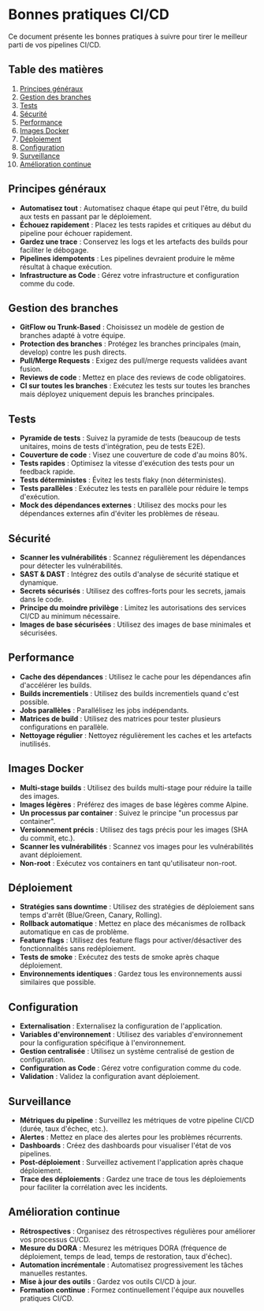 # Bonnes pratiques CI/CD

Ce document présente les bonnes pratiques à suivre pour tirer le meilleur parti de vos pipelines CI/CD.

## Table des matières

1. [Principes généraux](#principes-généraux)
2. [Gestion des branches](#gestion-des-branches)
3. [Tests](#tests)
4. [Sécurité](#sécurité)
5. [Performance](#performance)
6. [Images Docker](#images-docker)
7. [Déploiement](#déploiement)
8. [Configuration](#configuration)
9. [Surveillance](#surveillance)
10. [Amélioration continue](#amélioration-continue)

## Principes généraux

- **Automatisez tout** : Automatisez chaque étape qui peut l'être, du build aux tests en passant par le déploiement.
- **Échouez rapidement** : Placez les tests rapides et critiques au début du pipeline pour échouer rapidement.
- **Gardez une trace** : Conservez les logs et les artefacts des builds pour faciliter le débogage.
- **Pipelines idempotents** : Les pipelines devraient produire le même résultat à chaque exécution.
- **Infrastructure as Code** : Gérez votre infrastructure et configuration comme du code.

## Gestion des branches

- **GitFlow ou Trunk-Based** : Choisissez un modèle de gestion de branches adapté à votre équipe.
- **Protection des branches** : Protégez les branches principales (main, develop) contre les push directs.
- **Pull/Merge Requests** : Exigez des pull/merge requests validées avant fusion.
- **Reviews de code** : Mettez en place des reviews de code obligatoires.
- **CI sur toutes les branches** : Exécutez les tests sur toutes les branches mais déployez uniquement depuis les branches principales.

## Tests

- **Pyramide de tests** : Suivez la pyramide de tests (beaucoup de tests unitaires, moins de tests d'intégration, peu de tests E2E).
- **Couverture de code** : Visez une couverture de code d'au moins 80%.
- **Tests rapides** : Optimisez la vitesse d'exécution des tests pour un feedback rapide.
- **Tests déterministes** : Évitez les tests flaky (non déterministes).
- **Tests parallèles** : Exécutez les tests en parallèle pour réduire le temps d'exécution.
- **Mock des dépendances externes** : Utilisez des mocks pour les dépendances externes afin d'éviter les problèmes de réseau.

## Sécurité

- **Scanner les vulnérabilités** : Scannez régulièrement les dépendances pour détecter les vulnérabilités.
- **SAST & DAST** : Intégrez des outils d'analyse de sécurité statique et dynamique.
- **Secrets sécurisés** : Utilisez des coffres-forts pour les secrets, jamais dans le code.
- **Principe du moindre privilège** : Limitez les autorisations des services CI/CD au minimum nécessaire.
- **Images de base sécurisées** : Utilisez des images de base minimales et sécurisées.

## Performance

- **Cache des dépendances** : Utilisez le cache pour les dépendances afin d'accélérer les builds.
- **Builds incrementiels** : Utilisez des builds incrementiels quand c'est possible.
- **Jobs parallèles** : Parallélisez les jobs indépendants.
- **Matrices de build** : Utilisez des matrices pour tester plusieurs configurations en parallèle.
- **Nettoyage régulier** : Nettoyez régulièrement les caches et les artefacts inutilisés.

## Images Docker

- **Multi-stage builds** : Utilisez des builds multi-stage pour réduire la taille des images.
- **Images légères** : Préférez des images de base légères comme Alpine.
- **Un processus par container** : Suivez le principe "un processus par container".
- **Versionnement précis** : Utilisez des tags précis pour les images (SHA du commit, etc.).
- **Scanner les vulnérabilités** : Scannez vos images pour les vulnérabilités avant déploiement.
- **Non-root** : Exécutez vos containers en tant qu'utilisateur non-root.

## Déploiement

- **Stratégies sans downtime** : Utilisez des stratégies de déploiement sans temps d'arrêt (Blue/Green, Canary, Rolling).
- **Rollback automatique** : Mettez en place des mécanismes de rollback automatique en cas de problème.
- **Feature flags** : Utilisez des feature flags pour activer/désactiver des fonctionnalités sans redéploiement.
- **Tests de smoke** : Exécutez des tests de smoke après chaque déploiement.
- **Environnements identiques** : Gardez tous les environnements aussi similaires que possible.

## Configuration

- **Externalisation** : Externalisez la configuration de l'application.
- **Variables d'environnement** : Utilisez des variables d'environnement pour la configuration spécifique à l'environnement.
- **Gestion centralisée** : Utilisez un système centralisé de gestion de configuration.
- **Configuration as Code** : Gérez votre configuration comme du code.
- **Validation** : Validez la configuration avant déploiement.

## Surveillance

- **Métriques du pipeline** : Surveillez les métriques de votre pipeline CI/CD (durée, taux d'échec, etc.).
- **Alertes** : Mettez en place des alertes pour les problèmes récurrents.
- **Dashboards** : Créez des dashboards pour visualiser l'état de vos pipelines.
- **Post-déploiement** : Surveillez activement l'application après chaque déploiement.
- **Trace des déploiements** : Gardez une trace de tous les déploiements pour faciliter la corrélation avec les incidents.

## Amélioration continue

- **Rétrospectives** : Organisez des rétrospectives régulières pour améliorer vos processus CI/CD.
- **Mesure du DORA** : Mesurez les métriques DORA (fréquence de déploiement, temps de lead, temps de restoration, taux d'échec).
- **Automation incrémentale** : Automatisez progressivement les tâches manuelles restantes.
- **Mise à jour des outils** : Gardez vos outils CI/CD à jour.
- **Formation continue** : Formez continuellement l'équipe aux nouvelles pratiques CI/CD.
